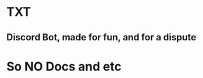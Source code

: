 <h1>TXT</h1>

<section>
<h1>Discord Bot, made for fun, and for a dispute</h1>
</section>

<h1>So NO Docs and etc</h1>
